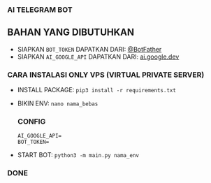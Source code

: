 ### AI TELEGRAM BOT
   ## BAHAN YANG DIBUTUHKAN 
   - SIAPKAN `BOT_TOKEN` DAPATKAN DARI: [@BotFather](https://t.me/BotFather)
   - SIAPKAN `AI_GOOGLE_API` DAPATKAN DARI: [ai.google.dev](https://ai.google.dev)

### CARA INSTALASI ONLY VPS (VIRTUAL PRIVATE SERVER)
   - INSTALL PACKAGE: `pip3 install -r requirements.txt`
   - BIKIN ENV: `nano nama_bebas`
      ### CONFIG
         
         AI_GOOGLE_API=
         BOT_TOKEN=
         
   - START BOT: `python3 -m main.py nama_env`

### DONE
